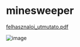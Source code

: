 # minesweeper


[felhasznaloi_utmutato.pdf](https://github.com/fodoreniko/minesweeper/files/11885719/felhasznaloi_utmutato.pdf)


![image](https://github.com/fodoreniko/minesweeper/assets/126723216/1f602256-dddb-47a8-b397-e2bafafb92fd)


